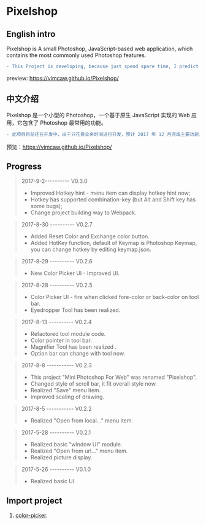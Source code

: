 # Pixelshop

## English intro

Pixelshop is A small Photoshop, JavaScript-based web application, which contains the most commonly used Photoshop features.
```diff
- This Project is developing, because just spend spare time, I predict it will acomplish main function on Dec, 2017.
```
preview: https://vimcaw.github.io/Pixelshop/

## 中文介绍

Pixelshop 是一个小型的 Photoshop，一个基于原生 JavaScript 实现的 Web 应用，它包含了 Photoshop 最常用的功能。
```diff
- 此项目目前还在开发中，由于只花费业余时间进行开发，预计 2017 年 12 月完成主要功能。
```
预览：https://vimcaw.github.io/Pixelshop/

## Progress
> 2017-9-2---------- V0.3.0
> * Improved Hotkey hint - menu item can display hotkey hint now;
> * Hotkey has supported combination-key (but Alt and Shift key has some bugs);
> * Change project building way to Webpack.

> 2017-8-30 ---------- V0.2.7
> * Added Reset Color and Exchange color button.
> * Added HotKey function, default of Keymap is Photoshop Keymap, you can change hotkey by editing keymap.json.

> 2017-8-29 ---------- V0.2.6
> * New Color Picker UI - Improved UI.

> 2017-8-28 ---------- V0.2.5
> * Color Picker UI - fire when clicked fore-color or back-color on tool bar.
> * Eyedropper Tool has been realized.

> 2017-8-13 ---------- V0.2.4
> * Refactored tool module code.
> * Color pointer in tool bar.
> * Magnifier Tool has been realized .
> * Option bar can change with tool now.

> 2017-8-8 ----------- V0.2.3
> * This project "Mini Photoshop For Web" was renamed "Pixelshop".
> * Changed style of scroll bar, it fit overall style now.
> * Realized "Save" menu item.
> * improved scaling of drawing.

> 2017-8-5 ----------- V0.2.2
> * Realized "Open from local..." menu item.

> 2017-5-28 ---------- V0.2.1 
> * Realized basic "window UI" module.
> * Realized "Open from url..." menu item.
> * Realized picture display.

> 2017-5-26 ---------- V0.1.0
> * Realized basic UI.

## Import project
1. [color-picker](https://github.com/tovic/color-picker).